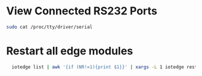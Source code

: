 # View Connected RS232 Ports
```sh
sudo cat /proc/tty/driver/serial
```

# Restart all edge modules
```bash
  iotedge list | awk '{if (NR!=1){print $1}}' | xargs -L 1 iotedge restart
```